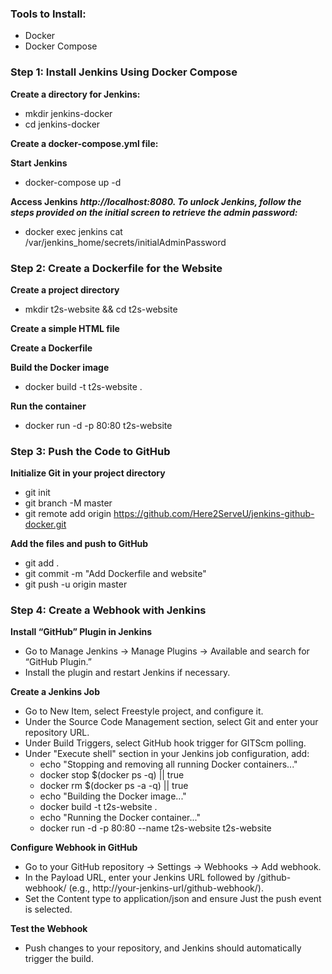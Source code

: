 ### Tools to Install:

* Docker
* Docker Compose

### Step 1: Install Jenkins Using Docker Compose
**Create a directory for Jenkins:**
* mkdir jenkins-docker
* cd jenkins-docker

**Create a docker-compose.yml file:**

**Start Jenkins**
* docker-compose up -d

**Access Jenkins**
***http://localhost:8080. To unlock Jenkins, follow the steps provided on the initial screen to retrieve the admin password:***
* docker exec jenkins cat /var/jenkins_home/secrets/initialAdminPassword

### Step 2: Create a Dockerfile for the Website
**Create a project directory**
* mkdir t2s-website && cd t2s-website

**Create a simple HTML file**

**Create a Dockerfile**

**Build the Docker image**
* docker build -t t2s-website .

**Run the container**
* docker run -d -p 80:80 t2s-website

### Step 3: Push the Code to GitHub
**Initialize Git in your project directory**
* git init
* git branch -M master
* git remote add origin https://github.com/Here2ServeU/jenkins-github-docker.git

**Add the files and push to GitHub**
* git add .
* git commit -m "Add Dockerfile and website"
* git push -u origin master

### Step 4: Create a Webhook with Jenkins
**Install “GitHub” Plugin in Jenkins**
* Go to Manage Jenkins -> Manage Plugins -> Available and search for “GitHub Plugin.”
* Install the plugin and restart Jenkins if necessary.

**Create a Jenkins Job**
* Go to New Item, select Freestyle project, and configure it.
* Under the Source Code Management section, select Git and enter your repository URL.
* Under Build Triggers, select GitHub hook trigger for GITScm polling.
* Under "Execute shell" section in your Jenkins job configuration, add: 
   * echo "Stopping and removing all running Docker containers..."
   * docker stop $(docker ps -q) || true
   * docker rm $(docker ps -a -q) || true
   * echo "Building the Docker image..."
   * docker build -t t2s-website .
   * echo "Running the Docker container..."
   * docker run -d -p 80:80 --name t2s-website t2s-website

**Configure Webhook in GitHub**
* Go to your GitHub repository -> Settings -> Webhooks -> Add webhook.
* In the Payload URL, enter your Jenkins URL followed by /github-webhook/ (e.g., http://your-jenkins-url/github-webhook/).
* Set the Content type to application/json and ensure Just the push event is selected.

**Test the Webhook**
* Push changes to your repository, and Jenkins should automatically trigger the build.